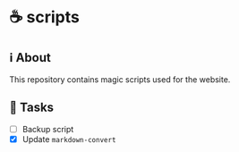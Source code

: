 # ☕ scripts

## ℹ️ About

This repository contains magic scripts used for the website.

## 🎉 Tasks

- [ ] Backup script
- [x] Update `markdown-convert`

